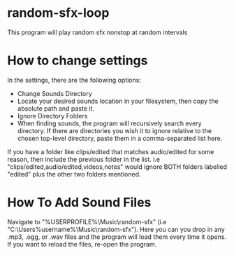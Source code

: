 # random-sfx-loop
 This program will play random sfx nonstop at random intervals

# How to change settings
 In the settings, there are the following options:
 - Change Sounds Directory
  - Locate your desired sounds location in your filesystem, then copy the absolute path and paste it.
 - Ignore Directory Folders
  - When finding sounds, the program will recursively search every directory. If there are directories you wish it to ignore relative to the chosen top-level directory, paste them in a comma-separated list here. 

 If you have a folder like clips/edited that matches audio/edited for some reason, then include the previous folder in the list. i.e "clips/edited,audio/edited,videos,notes" would ignore BOTH folders labelled "edited" plus the other two folders mentioned.

# How To Add Sound Files
 Navigate to "%USERPROFILE%\Music\random-sfx" (i.e "C:\Users\%username%\Music\random-sfx"). Here you can you drop in any .mp3, .ogg, or .wav files and the program will load them every time it opens. If you want to reload the files, re-open the program.